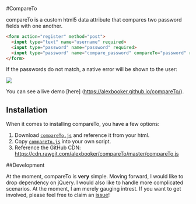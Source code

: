 #CompareTo

compareTo is a custom html5 data attribute that compares two password fields with one another. 

```html
<form action="register" method="post">
  <input type="text" name="username" required>
  <input type="password" name="password" required>
  <input type="password" name="compare_password" compareTo="password" required>
</form>
```

If the passwords do not match, a native error will be shown to the user:

![](https://i.imgur.com/O2S8q1e.png)

You can see a live demo [here] (https://alexbooker.github.io/compareTo/).

## Installation

When it comes to installing compareTo, you have a few options:

1. Download [`compareTo.js`](https://raw.githubusercontent.com/alexbooker/compareTo/master/compareTo.js) and reference it from your html.
2. Copy [`compareTo.js`](https://raw.githubusercontent.com/alexbooker/compareTo/master/compareTo.js) into your own script.
3. Reference the GitHub CDN: https://cdn.rawgit.com/alexbooker/compareTo/master/compareTo.js


##Development

At the moment, compareTo is **very** simple. Moving forward, I would like to drop dependency on jQuery. I would also like to handle more complicated scenarios. At the moment, I am merely gauging intrest. If you want to get involved, please feel free to claim an [issue](https://github.com/alexbooker/compareTo/issues)!
